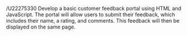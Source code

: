 /U22275330
Develop a basic customer feedback portal using HTML and JavaScript. The portal will allow users to submit their feedback, which includes their name, a rating, and comments. This feedback will then be displayed on the same page.

